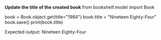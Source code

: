 **Update the title of the created book**
from bookshelf.model import Book

book = Book.object.get(title="1984")
book.title = "Nineteen Eighty-Four"
book.save()
print(book.title)

Expected output: Nineteen Eighty-Four
